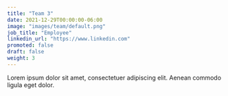 ```yaml
---
title: "Team 3"
date: 2021-12-29T00:00:00-06:00
image: "images/team/default.png"
job_title: "Employee"
linkedin_url: "https://www.linkedin.com"
promoted: false
draft: false
weight: 3
---
```


Lorem ipsum dolor sit amet, consectetuer adipiscing elit. Aenean commodo ligula eget dolor.
